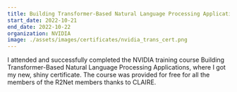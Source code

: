 ```yaml
---
title: Building Transformer-Based Natural Language Processing Applications 
start_date: 2022-10-21
end_date: 2022-10-22
organization: NVIDIA
image: ./assets/images/certificates/nvidia_trans_cert.png
---
```

I attended and successfully completed the NVIDIA training course Building Transformer-Based Natural Language Processing Applications, where I got my new, shiny certificate. The course was provided for free for all the members of the R2Net members thanks to CLAIRE.